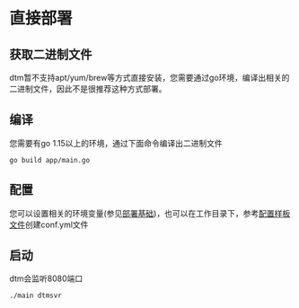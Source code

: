 # 直接部署

## 获取二进制文件

dtm暂不支持apt/yum/brew等方式直接安装，您需要通过go环境，编译出相关的二进制文件，因此不是很推荐这种方式部署。

## 编译

您需要有go 1.15以上的环境，通过下面命令编译出二进制文件
```
go build app/main.go
```

## 配置

您可以设置相关的环境变量(参见[部署基础](./base))，也可以在工作目录下，参考[配置样板文件](https://github.com/yedf/dtm/blob/main/conf.sample.yml)创建conf.yml文件

## 启动

dtm会监听8080端口

```
./main dtmsvr
```